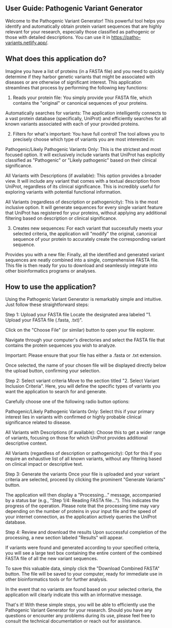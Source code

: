 ## User Guide: Pathogenic Variant Generator
Welcome to the Pathogenic Variant Generator! This powerful tool helps you identify and automatically obtain protein variant sequences that are highly relevant for your research, especially those classified as pathogenic or those with detailed descriptions. You can use it in https://patho-variants.netlify.app/.

## What does this application do?
Imagine you have a list of proteins (in a FASTA file) and you need to quickly determine if they harbor genetic variants that might be associated with diseases or are otherwise of significant interest. This application streamlines that process by performing the following key functions:

1) Reads your protein file: You simply provide your FASTA file, which contains the "original" or canonical sequences of your proteins.

Automatically searches for variants: The application intelligently connects to a vast protein database (specifically, UniProt) and efficiently searches for all known variants associated with each of your provided proteins.

2) Filters for what's important: You have full control! The tool allows you to precisely choose which type of variants you are most interested in:

Pathogenic/Likely Pathogenic Variants Only: This is the strictest and most focused option. It will exclusively include variants that UniProt has explicitly classified as "Pathogenic" or "Likely pathogenic" based on their clinical significance.

All Variants with Descriptions (if available): This option provides a broader view. It will include any variant that comes with a textual description from UniProt, regardless of its clinical significance. This is incredibly useful for exploring variants with potential functional information.

All Variants (regardless of description or pathogenicity): This is the most inclusive option. It will generate sequences for every single variant feature that UniProt has registered for your proteins, without applying any additional filtering based on description or clinical significance.

3) Creates new sequences: For each variant that successfully meets your selected criteria, the application will "modify" the original, canonical sequence of your protein to accurately create the corresponding variant sequence.

Provides you with a new file: Finally, all the identified and generated variant sequences are neatly combined into a single, comprehensive FASTA file. This file is then ready for you to download and seamlessly integrate into other bioinformatics programs or analyses.

## How to use the application?
Using the Pathogenic Variant Generator is remarkably simple and intuitive. Just follow these straightforward steps:

Step 1: Upload your FASTA file
Locate the designated area labeled "1. Upload your FASTA file (.fasta, .txt)".

Click on the "Choose File" (or similar) button to open your file explorer.

Navigate through your computer's directories and select the FASTA file that contains the protein sequences you wish to analyze.

Important: Please ensure that your file has either a .fasta or .txt extension.

Once selected, the name of your chosen file will be displayed directly below the upload button, confirming your selection.

Step 2: Select variant criteria
Move to the section titled "2. Select Variant Inclusion Criteria". Here, you will define the specific types of variants you want the application to search for and generate.

Carefully choose one of the following radio button options:

Pathogenic/Likely Pathogenic Variants Only: Select this if your primary interest lies in variants with confirmed or highly probable clinical significance related to disease.

All Variants with Descriptions (if available): Choose this to get a wider range of variants, focusing on those for which UniProt provides additional descriptive context.

All Variants (regardless of description or pathogenicity): Opt for this if you require an exhaustive list of all known variants, without any filtering based on clinical impact or descriptive text.

Step 3: Generate the variants
Once your file is uploaded and your variant criteria are selected, proceed by clicking the prominent "Generate Variants" button.

The application will then display a "Processing..." message, accompanied by a status bar (e.g., "Step 1/4: Reading FASTA file..."). This indicates the progress of the operation. Please note that the processing time may vary depending on the number of proteins in your input file and the speed of your internet connection, as the application actively queries the UniProt database.

Step 4: Review and download the results
Upon successful completion of the processing, a new section labeled "Results" will appear.

If variants were found and generated according to your specified criteria, you will see a large text box containing the entire content of the combined FASTA file of all the new variant sequences.

To save this valuable data, simply click the "Download Combined FASTA" button. The file will be saved to your computer, ready for immediate use in other bioinformatics tools or for further analysis.

In the event that no variants are found based on your selected criteria, the application will clearly indicate this with an informative message.

That's it! With these simple steps, you will be able to efficiently use the Pathogenic Variant Generator for your research. Should you have any questions or encounter any problems during its use, please feel free to consult the technical documentation or reach out for assistance.
